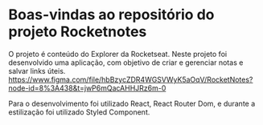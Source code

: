 # Boas-vindas ao repositório do projeto Rocketnotes

  O projeto é conteúdo do Explorer da Rocketseat. Neste projeto foi desenvolvido uma aplicação, com objetivo de criar e gerenciar notas e salvar links úteis.
  <br>
  https://www.figma.com/file/hbBzycZDR4WGSVWyK5aOqV/RocketNotes?node-id=8%3A438&t=jwP6mQacAHHJRz6m-0
  
  Para o desenvolvimento foi utilizado React, React Router Dom, e durante a estilização foi utilizado Styled Component.
  
